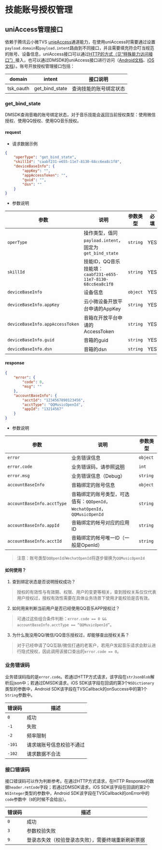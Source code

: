 # 技能账号授权管理

## uniAccess管理接口

依赖于腾讯云小微TVS [unieAccess](https://github.com/TencentDingdang/tvs-tools/blob/master/doc/uniAccess%E6%8E%A5%E5%8F%A3%E8%83%BD%E5%8A%9B.md)通道能力，在使用uniAccess时需要通过设置`payload.domain`和`payload.intent`路由到不同接口，并且需要填充符合叮当规范的账号、设备信息，uniAccess接口可以通过[HTTP的方式（见“特殊能力访问接口”）](https://github.com/TencentDingdang/tvs-tools/blob/master/doc/%E8%85%BE%E8%AE%AF%E5%8F%AE%E5%BD%93HTTP%E6%96%B9%E5%BC%8F%E6%8E%A5%E5%85%A5API%E6%96%87%E6%A1%A3.md#55-%E7%89%B9%E6%AE%8A%E8%83%BD%E5%8A%9B%E8%AE%BF%E9%97%AE)接入，也可以通过DMSDK的uniAccess接口进行访问（[Android文档](https://dingdang.qq.com/doc/page/344)、[iOS文档](https://dingdang.qq.com/doc/page/351)）。账号开放授权管理接口包括：

| domain    |    intent    | 接口说明 |
|-----------|--------------|---------|
| tsk_oauth | get_bind_state | 查询技能的账号绑定状态 |

### get_bind_state
DMSDK查询音箱的账号绑定状态，对于音乐技能会返回当前授权类型：使用微信授权、使用QQ授权、使用QQ音乐授权。

#### request

+ 请求数据示例
```json
{
    "operType": "get_bind_state",
    "skillId": "caabf231-e655-11e7-8130-68cc6ea8c1f8",
    "deviceBaseInfo": {
        "appKey": "",
        "appAccessToken": "",
        "guid": "",
        "dsn": ""
    }
}
```

+ 参数说明

| 参数 | 说明 | 参数类型 | 必填 |
|------|-----|----------|----|
| `operType` | 操作类型，值同`payload.intent`，固定为`get_bind_state` | `string` | YES |
| `skillId` | 技能ID，QQ音乐技能填：`caabf231-e655-11e7-8130-68cc6ea8c1f8` | `string` | YES |
| `deviceBaseInfo` | 设备信息 | `object` | YES |
| `deviceBaseInfo.appKey` | 云小微设备开放平台申请的AppKey | `string` | YES |
| `deviceBaseInfo.appAccessToken` | 音箱在开放平台申请的AccessToken | `string` | YES |
| `deviceBaseInfo.guid` | 音箱的guid | `string` | YES |
| `deviceBaseInfo.dsn` | 音箱的dsn | `string` | YES |

#### response

```json
{
    "error": {
        "code": 0,
        "msg": ""
    },
    "accountBaseInfo": {
        "acctId": "1234567890123456",
        "acctType": "QQMusicOpenId",
        "appId": "13214567"
    }
}
```

+ 参数说明

| 参数 | 说明 | 参数类型 |
|------|-----|----------|
| `error` | 业务错误信息 | `object` |
| `error.code` | 业务错误码，请参照[说明](#业务错误码) | `int` |
| `error.msg` | 业务错误信息（Debug） | `string` |
| `accountBaseInfo` | 音箱绑定的账号信息 | `object` |
| `accountBaseInfo.acctType` | 音箱绑定的账号类型，可选值有：`QQOpenId`，`WechatOpenId`，`QQMusicOpenId` | `string` |
| `accountBaseInfo.appId` | 音箱绑定的帐号对应的应用ID | `string` |
| `accountBaseInfo.acctId` | 音箱绑定的帐号唯一ID（一般是OpenId） | `string` |

> 注意：账号类型`QQOpenId`/`WechatOpenId`将逐步替换为`QQMusicOpenId`

#### 如何使用？
1. 查到绑定状态是否说明授权成功？

> 授权的有效性与有效期、权限、用户的变更等相关，查到授权关系仅仅代表用户授权过，授权有效性需要在具体业务场景下使用才能校验是否有效。

2. 如何用来判断当前用户是否已经使用QQ音乐APP授权过？

> 可通过这些组合条件判断：`error.code == 0 && accountBaseInfo.acctType == “QQMusicOpenId”`。

3. 为什么我没用QQ/微信/QQ音乐授权过，却能够查出授权关系？

> 对于已经申请了QQ互联/微信打通的老客户，若用户发起音乐请求会默认进行隐式授权，因此调用该接口查出的`error.code == 0`。

### 业务错误码
业务错误码指的是`error.code`。若通过HTTP方式请求，该字段在`strJsonBlob`解析后json中；若通过DMSDK请求，iOS SDK该字段在回调的第3个`NSDictionary`类型的参数中，Android SDK该字段在TVSCallback<String>的onSuccess中的第1个`String`参数中。

| 错误码 | 描述 |
| ------ | --- |
| `0`    | 成功 |
| `-1`   | 失败 |
| `-2`   | 频率限制 |
| `-101` | 请求端账号信息校验不通过 |
| `-102` | 请求数据不合法 |

### 接口错误码
接口错误码可以作为判断参考。在通过HTTP方式请求，在HTTP Response的数据`header.retCode`字段；若通过DMSDK请求，iOS SDK该字段在回调的第2个`NSInteger`类型的参数中，Android SDK该字段在TVSCallback<String>的onError中的`code`参数中（`0`的时候不会给出）。

| 错误码 | 描述 |
| ------ | --- |
| `0`    | 成功 |
| `3`    | 参数校验失败 |
| `9`    | 登录态失效（校验登录态失败），需要终端重新刷新票据 |
